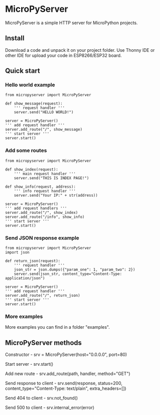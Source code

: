 # MicroPyServer

MicroPyServer is a simple HTTP server for MicroPython projects.

## Install

Download a code and unpack it on your project folder.
Use Thonny IDE or other IDE for upload your code in ESP8266/ESP32 board.

## Quick start

### Hello world example

```
from micropyserver import MicroPyServer

def show_message(request):
    ''' request handler '''
    server.send("HELLO WORLD!")

server = MicroPyServer()
''' add request handler '''
server.add_route("/", show_message)
''' start server '''
server.start()
```

### Add some routes
```
from micropyserver import MicroPyServer

def show_index(request):
    ''' main request handler '''
    server.send("THIS IS INDEX PAGE!")
    
def show_info(request, address):
    ''' info request handler '''
    server.send("Your IP:" + str(address))

server = MicroPyServer()
''' add request handlers '''
server.add_route("/", show_index)
server.add_route("/info", show_info)
''' start server '''
server.start()
```


### Send JSON response example

```
from micropyserver import MicroPyServer
import json

def return_json(request):
    ''' request handler '''
    json_str = json.dumps({"param_one": 1, "param_two": 2})
    server.send(json_str, content_type="Content-Type: application/json")

server = MicroPyServer()
''' add request handler '''
server.add_route("/", return_json)
''' start server '''
server.start()
```

### More examples

More examples you can find in a folder "examples".

## MicroPyServer methods

Constructor - srv = MicroPyServer(host="0.0.0.0", port=80)

Start server - srv.start() 

Add new route - srv.add_route(path, handler, method="GET")

Send response to client - srv.send(response, status=200, content_type="Content-Type: text/plain", extra_headers=[])

Send 404 to client - srv.not_found()

Send 500 to client - srv.internal_error(error)



